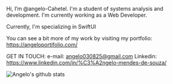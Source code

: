 Hi, I’m @angelo-Cahetel. I'm a student of systems analysis and development. I'm currently working as a Web Developer.

Currently, I'm specializing in SwiftUI

You can see a bit more of my work by visiting my portfolio: https://angeloportifolio.com/
   
   GET IN TOUCH: 
      e-mail: angelo030825@gmail.com
      Linkedin: https://www.linkedin.com/in/%C3%A2ngelo-mendes-de-souza/
      
![Angelo's github stats](https://github-readme-stats.vercel.app/api?username=angelo-Cahetel&show_icons=true&theme=dark)

<!---
![github-contribution-grid-snake](https://user-images.githubusercontent.com/89845641/218791674-c52db856-24d2-429f-8867-170c365730d1.svg)

angelo-Cahetel/angelo-Cahetel is a ✨ special ✨ repository because its `README.md` (this file) appears on your GitHub profile.
You can click the Preview link to take a look at your changes.
--->
